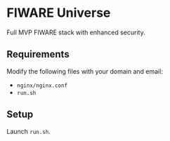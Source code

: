 # FIWARE Universe
Full MVP FIWARE stack with enhanced security. 

## Requirements
Modify the following files with your domain and email:
- `nginx/nginx.conf`
- `run.sh`

## Setup
Launch `run.sh`.
